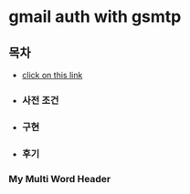 # gmail auth with gsmtp

## 목차
  - [click on this link](#my-multi-word-header)
  - ### 사전 조건
  - ### 구현
  - ### 후기

### My Multi Word Header
